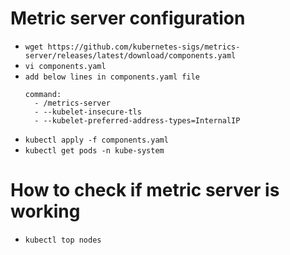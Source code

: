 # Metric server configuration

- `wget https://github.com/kubernetes-sigs/metrics-server/releases/latest/download/components.yaml`
- `vi components.yaml`
- `add below lines in components.yaml file`
  ```
  command:
    - /metrics-server
    - --kubelet-insecure-tls
    - --kubelet-preferred-address-types=InternalIP
   ```
- `kubectl apply -f components.yaml`
- `kubectl get pods -n kube-system`

# How to check if metric server is working
- `kubectl top nodes`